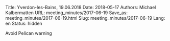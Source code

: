 Title: Yverdon-les-Bains, 19.06.2018
Date: 2018-05-17
Authors: Michael Kalbermatten
URL: meeting_minutes/2017-06-19
Save_as: meeting_minutes/2017-06-19.html
Slug: meeting_minutes/2017-06-19
Lang: en
Status: hidden


Avoid Pelican warning
